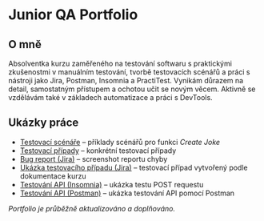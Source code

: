 # Junior QA Portfolio

## O mně
Absolventka kurzu zaměřeného na testování softwaru s praktickými zkušenostmi v manuálním testování, tvorbě testovacích scénářů a práci s nástroji jako Jira, Postman, Insomnia a PractiTest. Vynikám důrazem na detail, samostatným přístupem a ochotou učit se novým věcem. Aktivně se vzdělávám také v základech automatizace a práci s DevTools.

## Ukázky práce
- [Testovací scénáře](files/Test_scenarios.md) – příklady scénářů pro funkci *Create Joke*  
- [Testovací případy](files/Test_cases.md) – konkrétní testovací případy
- [Bug report (Jira)](images/Jira_bug.png) – screenshot reportu chyby  
- [Ukázka testovacího případu (Jira)](files/Jira_Test_Case.md) – testovací případ vytvořený podle dokumentace kurzu 
- [Testování API (Insomnia)](files/Insomnia_POST_OK.md) – ukázka testu POST requestu  
- [Testování API (Postman)](files/API_Postman.md) – ukázka testování API pomocí Postman

*Portfolio je průběžně aktualizováno a doplňováno.*
